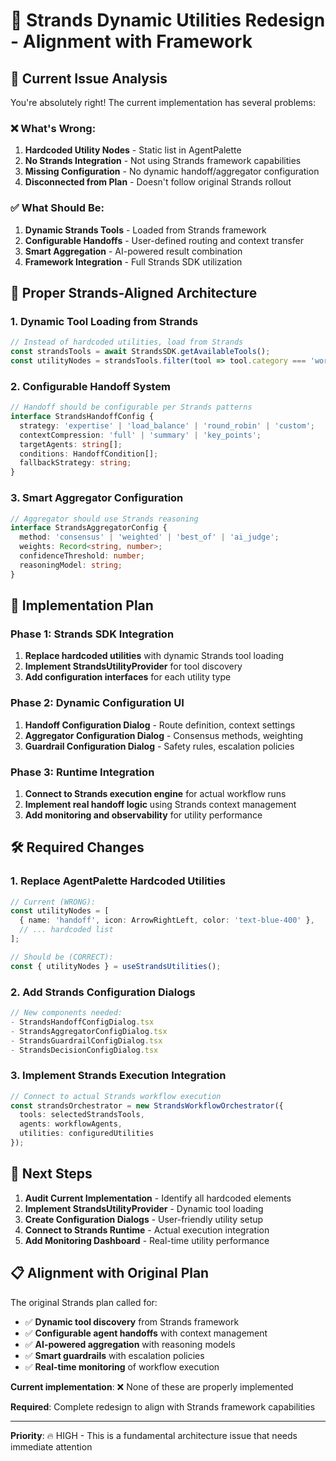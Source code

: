 # 🔧 Strands Dynamic Utilities Redesign - Alignment with Framework

## 🚨 **Current Issue Analysis**

You're absolutely right! The current implementation has several problems:

### **❌ What's Wrong:**
1. **Hardcoded Utility Nodes** - Static list in AgentPalette
2. **No Strands Integration** - Not using Strands framework capabilities
3. **Missing Configuration** - No dynamic handoff/aggregator configuration
4. **Disconnected from Plan** - Doesn't follow original Strands rollout

### **✅ What Should Be:**
1. **Dynamic Strands Tools** - Loaded from Strands framework
2. **Configurable Handoffs** - User-defined routing and context transfer
3. **Smart Aggregation** - AI-powered result combination
4. **Framework Integration** - Full Strands SDK utilization

## 🎯 **Proper Strands-Aligned Architecture**

### **1. Dynamic Tool Loading from Strands**
```typescript
// Instead of hardcoded utilities, load from Strands
const strandsTools = await StrandsSDK.getAvailableTools();
const utilityNodes = strandsTools.filter(tool => tool.category === 'workflow');
```

### **2. Configurable Handoff System**
```typescript
// Handoff should be configurable per Strands patterns
interface StrandsHandoffConfig {
  strategy: 'expertise' | 'load_balance' | 'round_robin' | 'custom';
  contextCompression: 'full' | 'summary' | 'key_points';
  targetAgents: string[];
  conditions: HandoffCondition[];
  fallbackStrategy: string;
}
```

### **3. Smart Aggregator Configuration**
```typescript
// Aggregator should use Strands reasoning
interface StrandsAggregatorConfig {
  method: 'consensus' | 'weighted' | 'best_of' | 'ai_judge';
  weights: Record<string, number>;
  confidenceThreshold: number;
  reasoningModel: string;
}
```

## 🔄 **Implementation Plan**

### **Phase 1: Strands SDK Integration**
1. **Replace hardcoded utilities** with dynamic Strands tool loading
2. **Implement StrandsUtilityProvider** for tool discovery
3. **Add configuration interfaces** for each utility type

### **Phase 2: Dynamic Configuration UI**
1. **Handoff Configuration Dialog** - Route definition, context settings
2. **Aggregator Configuration Dialog** - Consensus methods, weighting
3. **Guardrail Configuration Dialog** - Safety rules, escalation policies

### **Phase 3: Runtime Integration**
1. **Connect to Strands execution engine** for actual workflow runs
2. **Implement real handoff logic** using Strands context management
3. **Add monitoring and observability** for utility performance

## 🛠️ **Required Changes**

### **1. Replace AgentPalette Hardcoded Utilities**
```typescript
// Current (WRONG):
const utilityNodes = [
  { name: 'handoff', icon: ArrowRightLeft, color: 'text-blue-400' },
  // ... hardcoded list
];

// Should be (CORRECT):
const { utilityNodes } = useStrandsUtilities();
```

### **2. Add Strands Configuration Dialogs**
```typescript
// New components needed:
- StrandsHandoffConfigDialog.tsx
- StrandsAggregatorConfigDialog.tsx  
- StrandsGuardrailConfigDialog.tsx
- StrandsDecisionConfigDialog.tsx
```

### **3. Implement Strands Execution Integration**
```typescript
// Connect to actual Strands workflow execution
const strandsOrchestrator = new StrandsWorkflowOrchestrator({
  tools: selectedStrandsTools,
  agents: workflowAgents,
  utilities: configuredUtilities
});
```

## 🎯 **Next Steps**

1. **Audit Current Implementation** - Identify all hardcoded elements
2. **Implement StrandsUtilityProvider** - Dynamic tool loading
3. **Create Configuration Dialogs** - User-friendly utility setup
4. **Connect to Strands Runtime** - Actual execution integration
5. **Add Monitoring Dashboard** - Real-time utility performance

## 📋 **Alignment with Original Plan**

The original Strands plan called for:
- ✅ **Dynamic tool discovery** from Strands framework
- ✅ **Configurable agent handoffs** with context management  
- ✅ **AI-powered aggregation** with reasoning models
- ✅ **Smart guardrails** with escalation policies
- ✅ **Real-time monitoring** of workflow execution

**Current implementation**: ❌ None of these are properly implemented

**Required**: Complete redesign to align with Strands framework capabilities

---

**Priority**: 🔥 HIGH - This is a fundamental architecture issue that needs immediate attention